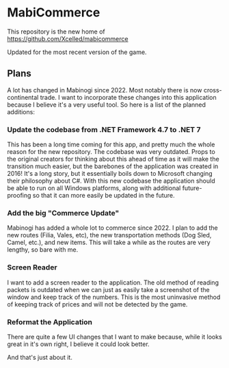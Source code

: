 # MabiCommerce
This repository is the new home of https://github.com/Xcelled/mabicommerce

Updated for the most recent version of the game.

## Plans
A lot has changed in Mabinogi since 2022. Most notably there is now cross-continental trade. I want to incorporate these changes into this application because I believe it's a very useful tool. So here is a list of the planned additions:

### Update the codebase from .NET Framework 4.7 to .NET 7
This has been a long time coming for this app, and pretty much the whole reason for the new repository. The codebase was very outdated. Props to the original creators for thinking about this ahead of time as it will make the transition much easier, but the barebones of the application was created in 2016! It's a long story, but it essentially boils down to Microsoft changing their philosophy about C#. With this new codebase the application should be able to run on all Windows platforms, along with additional future-proofing so that it can more easily be updated in the future.


### Add the big "Commerce Update"
Mabinogi has added a whole lot to commerce since 2022. I plan to add the new routes (Filia, Vales, etc), the new transportation methods (Dog Sled, Camel, etc.), and new items. This will take a while as the routes are very lengthy, so bare with me.

### Screen Reader
I want to add a screen reader to the application. The old method of reading packets is outdated when we can just as easily take a screenshot of the window and keep track of the numbers. This is the most uninvasive method of keeping track of prices and will not be detected by the game.

### Reformat the Application
There are quite a few UI changes that I want to make because, while it looks great in it's own right, I believe it could look better.

And that's just about it.

